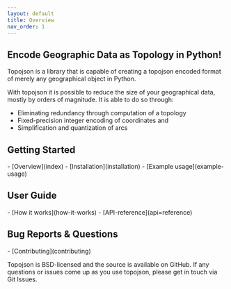 ```yaml
---
layout: default
title: Overview
nav_order: 1
---
```


<h2>Encode Geographic Data as Topology in Python!</h2>

Topojson is a library that is capable of creating a topojson encoded format of merely any geographical object in Python.

With topojson it is possible to reduce the size of your geographical data, mostly by orders of magnitude. It is able to do so through:

- Eliminating redundancy through computation of a topology
- Fixed-precision integer encoding of coordinates and
- Simplification and quantization of arcs

<h2>Getting Started</h2>
- [Overview](index)
- [Installation](installation)
- [Example usage](example-usage)

<h2>User Guide</h2>
- [How it works](how-it-works)
- [API-reference](api=reference)

<h2>Bug Reports & Questions</h2>
- [Contributing](contributing)

Topojson is BSD-licensed and the source is available on GitHub. If any questions or issues come up as you use topojson, please get in touch via Git Issues.
